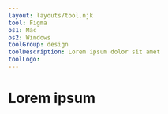 ```yaml
---
layout: layouts/tool.njk
tool: Figma
os1: Mac
os2: Windows
toolGroup: design
toolDescription: Lorem ipsum dolor sit amet
toolLogo:
---
```


# Lorem ipsum